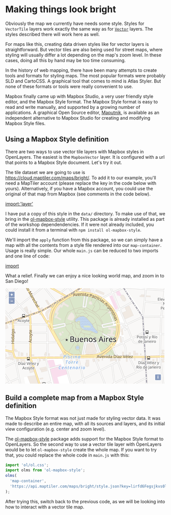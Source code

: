 # Making things look bright

Obviously the map we currently have needs some style. Styles for `VectorTile` layers work exactly the same way as for [`Vector`](../vector/style.md) layers. The styles described there will work here as well.

For maps like this, creating data driven styles like for vector layers is straightforward. But vector tiles are also being used for street maps, where styling will usually differ a lot depending on the map's zoom level. In these cases, doing all this by hand may be too time consuming.

In the history of web mapping, there have been many attempts to create tools and formats for styling maps. The most popular formats were probably SLD and CartoCSS. A graphical tool that comes to mind is Atlas Styler. But none of these formats or tools were really convenient to use.

Mapbox finally came up with Mapbox Studio, a very user friendly style editor, and the Mapbox Style format. The Mapbox Style format is easy to read and write manually, and supported by a growing number of applications. A graphical Open Source editor, [Maputnik](https://maputnik.github.io/), is available as an independent alternative to Mapbox Studio for creating and modifying Mapbox Style files.

## Using a Mapbox Style definition

There are two ways to use vector tile layers with Mapbox styles in OpenLayers. The easiest is the `MapboxVector` layer. It is configured with a url that points to a Mapbox Style document. Let's try it out.

The tile dataset we are going to use is https://cloud.maptiler.com/maps/bright/. To add it to our example, you'll need a MapTiler account (please replace the key in the code below with yours). Alternatively, if you have a Mapbox account, you could use the original of that map from Mapbox (see comments in the code below).

[import:'layer'](../../../src/en/examples/vectortile/bright.js)

I have put a copy of this style in the `data/` directory. To make use of that, we bring in the [ol-mapbox-style](https://npmjs.com/package/ol-mapbox/style) utility. This package is already installed as part of the workshop dependendencies.  If it were not already included, you could install it from a terminal with `npm install ol-mapbox-style`.

We'll import the `apply` function from this package, so we can simply have a map with all the contents from a style file rendered into our `map-container`. Usage is really simple. Our whole `main.js` can be reduced to two imports and one line of code:

[import](../../../src/en/examples/vectortile/bright.js)

What a relief. Finally we can enjoy a nice looking world map, and zoom in to San Diego!

![A bright map of San Diego](bright.png)

## Build a complete map from a Mapbox Style definition

The Mapbox Style format was not just made for styling vector data. It was made to describe an entire map, with all its sources and layers, and its initial view configuration (e.g. center and zoom level).

The [ol-mapbox-style](https://npmjs.com/package/ol-mapbox-style/) package adds support for the Mapbox Style format to OpenLayers. So the second way to use a vector tile layer with OpenLayers would be to let `ol-mapbox-style` create the whole map. If you want to try that, you could replace the whole code in `main.js` with this:
```js
import 'ol/ol.css';
import olms from 'ol-mapbox-style';
olms(
  'map-container',
  'https://api.maptiler.com/maps/bright/style.json?key=lirfd6Fegsjkvs0lshxe'
);
```
After trying this, switch back to the previous code, as we will be looking into how to interact with a vector tile map.